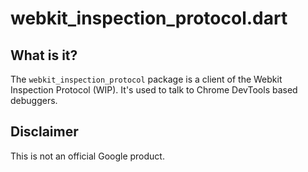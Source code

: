 # webkit_inspection_protocol.dart

## What is it?

The `webkit_inspection_protocol` package is a client of the Webkit Inspection
Protocol (WIP). It's used to talk to Chrome DevTools based debuggers.

## Disclaimer

This is not an official Google product.
